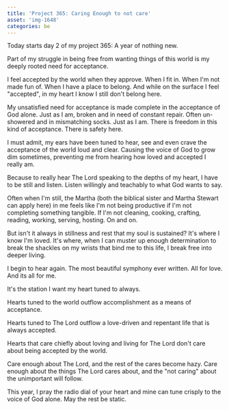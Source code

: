 ```yaml
---
title: 'Project 365: Caring Enough to not care'
asset: 'img-1648'
categories: be
---
```


Today starts day 2 of my project 365: A year of nothing new.

Part of my struggle in being free from wanting things of this world is my deeply rooted need for acceptance.

I feel accepted by the world when they approve. When I fit in. When I'm not made fun of. When I have a place to belong. And while on the surface I feel "accepted", in my heart I know I still don't belong here.

My unsatisfied need for acceptance is made complete in the acceptance of God alone. Just as I am, broken and in need of constant repair. Often un-showered and in mismatching socks. Just as I am. There is freedom in this kind of acceptance. There is safety here.

I must admit, my ears have been tuned to hear, see and even crave the acceptance of the world loud and clear. Causing the voice of God to grow dim sometimes, preventing me from hearing how loved and accepted I really am.

Because to really hear The Lord speaking to the depths of my heart, I have to be still and listen. Listen willingly and teachably to what God wants to say.

Often when I'm still, the Martha (both the biblical sister and Martha Stewart can apply here) in me feels like I'm not being productive if I'm not completing something tangible. If I'm not cleaning, cooking, crafting, reading, working, serving, hosting. On and on.

But isn't it always in stillness and rest that my soul is sustained? It's where I know I'm loved. It's where, when I can muster up enough determination to break the shackles on my wrists that bind me to this life, I break free into deeper living.

I begin to hear again. The most beautiful symphony ever written. All for love. And its all for me.

It's the station I want my heart tuned to always.

Hearts tuned to the world outflow accomplishment as a means of acceptance.

Hearts tuned to The Lord outflow a love-driven and repentant life that is always accepted.

Hearts that care chiefly about loving and living for The Lord don't care about being accepted by the world.

Care enough about The Lord, and the rest of the cares become hazy. Care enough about the things The Lord cares about, and the "not caring" about the unimportant will follow.

This year, I pray the radio dial of your heart and mine can tune crisply to the voice of God alone. May the rest be static.



